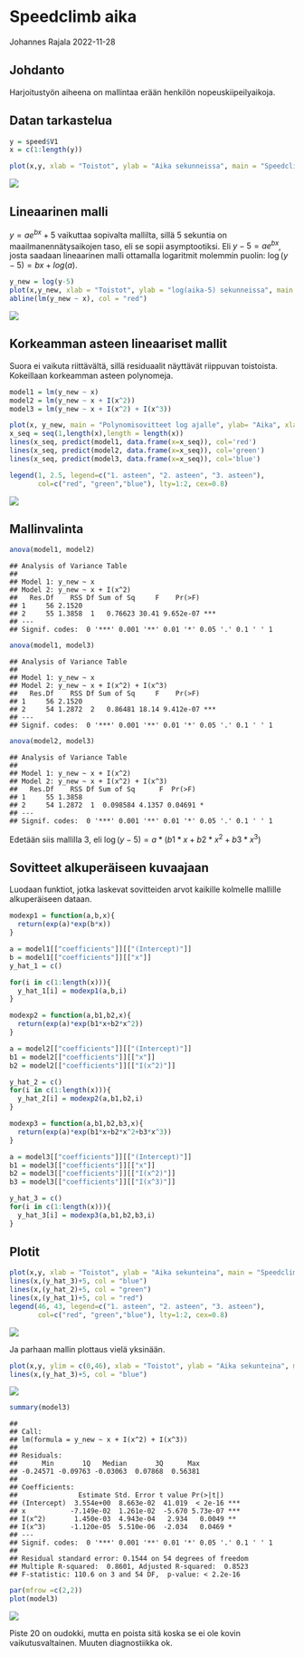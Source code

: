Speedclimb aika
================
Johannes Rajala
2022-11-28

## Johdanto

Harjoitustyön aiheena on mallintaa erään henkilön nopeuskiipeilyaikoja.

## Datan tarkastelua

``` r
y = speed$V1
x = c(1:length(y))
```

``` r
plot(x,y, xlab = "Toistot", ylab = "Aika sekunneissa", main = "Speedclimbing ajat")
```

![](speedclimb_malli_files/figure-gfm/unnamed-chunk-3-1.png)<!-- -->

## Lineaarinen malli

$y=ae^{bx}+5$ vaikuttaa sopivalta mallilta, sillä 5 sekuntia on
maailmanennätysaikojen taso, eli se sopii asymptootiksi. Eli
$y-5 = ae^{bx}$, josta saadaan lineaarinen malli ottamalla logaritmit
molemmin puolin: $\log(y-5) = bx + log(a)$.

``` r
y_new = log(y-5)
plot(x,y_new, xlab = "Toistot", ylab = "log(aika-5) sekunneissa", main = "Log speedclimbing ajat")
abline(lm(y_new ~ x), col = "red")
```

![](speedclimb_malli_files/figure-gfm/unnamed-chunk-4-1.png)<!-- -->

## Korkeamman asteen lineaariset mallit

Suora ei vaikuta riittävältä, sillä residuaalit näyttävät riippuvan
toistoista. Kokeillaan korkeamman asteen polynomeja.

``` r
model1 = lm(y_new ~ x)
model2 = lm(y_new ~ x + I(x^2))
model3 = lm(y_new ~ x + I(x^2) + I(x^3))
```

``` r
plot(x, y_new, main = "Polynomisovitteet log ajalle", ylab= "Aika", xlab = "Toistot")
x_seq = seq(1,length(x),length = length(x))
lines(x_seq, predict(model1, data.frame(x=x_seq)), col='red')
lines(x_seq, predict(model2, data.frame(x=x_seq)), col='green')
lines(x_seq, predict(model3, data.frame(x=x_seq)), col='blue')

legend(1, 2.5, legend=c("1. asteen", "2. asteen", "3. asteen"),
       col=c("red", "green","blue"), lty=1:2, cex=0.8)
```

![](speedclimb_malli_files/figure-gfm/unnamed-chunk-6-1.png)<!-- -->

## Mallinvalinta

``` r
anova(model1, model2)
```

    ## Analysis of Variance Table
    ## 
    ## Model 1: y_new ~ x
    ## Model 2: y_new ~ x + I(x^2)
    ##   Res.Df    RSS Df Sum of Sq     F    Pr(>F)    
    ## 1     56 2.1520                                 
    ## 2     55 1.3858  1   0.76623 30.41 9.652e-07 ***
    ## ---
    ## Signif. codes:  0 '***' 0.001 '**' 0.01 '*' 0.05 '.' 0.1 ' ' 1

``` r
anova(model1, model3)
```

    ## Analysis of Variance Table
    ## 
    ## Model 1: y_new ~ x
    ## Model 2: y_new ~ x + I(x^2) + I(x^3)
    ##   Res.Df    RSS Df Sum of Sq     F    Pr(>F)    
    ## 1     56 2.1520                                 
    ## 2     54 1.2872  2   0.86481 18.14 9.412e-07 ***
    ## ---
    ## Signif. codes:  0 '***' 0.001 '**' 0.01 '*' 0.05 '.' 0.1 ' ' 1

``` r
anova(model2, model3)
```

    ## Analysis of Variance Table
    ## 
    ## Model 1: y_new ~ x + I(x^2)
    ## Model 2: y_new ~ x + I(x^2) + I(x^3)
    ##   Res.Df    RSS Df Sum of Sq      F  Pr(>F)  
    ## 1     55 1.3858                              
    ## 2     54 1.2872  1  0.098584 4.1357 0.04691 *
    ## ---
    ## Signif. codes:  0 '***' 0.001 '**' 0.01 '*' 0.05 '.' 0.1 ' ' 1

Edetään siis mallilla 3, eli $\log(y-5) = a* (b1*x+b2*x^2+b3*x^3)$

## Sovitteet alkuperäiseen kuvaajaan

Luodaan funktiot, jotka laskevat sovitteiden arvot kaikille kolmelle
mallille alkuperäiseen dataan.

``` r
modexp1 = function(a,b,x){
  return(exp(a)*exp(b*x))
}

a = model1[["coefficients"]][["(Intercept)"]]
b = model1[["coefficients"]][["x"]]
y_hat_1 = c()

for(i in c(1:length(x))){
  y_hat_1[i] = modexp1(a,b,i)
}
```

``` r
modexp2 = function(a,b1,b2,x){
  return(exp(a)*exp(b1*x+b2*x^2))
}

a = model2[["coefficients"]][["(Intercept)"]]
b1 = model2[["coefficients"]][["x"]]
b2 = model2[["coefficients"]][["I(x^2)"]]

y_hat_2 = c()
for(i in c(1:length(x))){
  y_hat_2[i] = modexp2(a,b1,b2,i)
}
```

``` r
modexp3 = function(a,b1,b2,b3,x){
  return(exp(a)*exp(b1*x+b2*x^2+b3*x^3))
}

a = model3[["coefficients"]][["(Intercept)"]]
b1 = model3[["coefficients"]][["x"]]
b2 = model3[["coefficients"]][["I(x^2)"]]
b3 = model3[["coefficients"]][["I(x^3)"]]

y_hat_3 = c()
for(i in c(1:length(x))){
  y_hat_3[i] = modexp3(a,b1,b2,b3,i)
}
```

## Plotit

``` r
plot(x,y, xlab = "Toistot", ylab = "Aika sekunteina", main = "Speedclimb sovitteet")
lines(x,(y_hat_3)+5, col = "blue")
lines(x,(y_hat_2)+5, col = "green")
lines(x,(y_hat_1)+5, col = "red")
legend(46, 43, legend=c("1. asteen", "2. asteen", "3. asteen"),
       col=c("red", "green","blue"), lty=1:2, cex=0.8)
```

![](speedclimb_malli_files/figure-gfm/unnamed-chunk-13-1.png)<!-- -->

Ja parhaan mallin plottaus vielä yksinään.

``` r
plot(x,y, ylim = c(0,46), xlab = "Toistot", ylab = "Aika sekunteina", main = "Speedclimb, paras sovite")
lines(x,(y_hat_3)+5, col = "blue")
```

![](speedclimb_malli_files/figure-gfm/unnamed-chunk-14-1.png)<!-- -->

``` r
summary(model3)
```

    ## 
    ## Call:
    ## lm(formula = y_new ~ x + I(x^2) + I(x^3))
    ## 
    ## Residuals:
    ##      Min       1Q   Median       3Q      Max 
    ## -0.24571 -0.09763 -0.03063  0.07868  0.56381 
    ## 
    ## Coefficients:
    ##               Estimate Std. Error t value Pr(>|t|)    
    ## (Intercept)  3.554e+00  8.663e-02  41.019  < 2e-16 ***
    ## x           -7.149e-02  1.261e-02  -5.670 5.73e-07 ***
    ## I(x^2)       1.450e-03  4.943e-04   2.934   0.0049 ** 
    ## I(x^3)      -1.120e-05  5.510e-06  -2.034   0.0469 *  
    ## ---
    ## Signif. codes:  0 '***' 0.001 '**' 0.01 '*' 0.05 '.' 0.1 ' ' 1
    ## 
    ## Residual standard error: 0.1544 on 54 degrees of freedom
    ## Multiple R-squared:  0.8601, Adjusted R-squared:  0.8523 
    ## F-statistic: 110.6 on 3 and 54 DF,  p-value: < 2.2e-16

``` r
par(mfrow =c(2,2))
plot(model3)
```

![](speedclimb_malli_files/figure-gfm/unnamed-chunk-16-1.png)<!-- -->

Piste 20 on oudokki, mutta en poista sitä koska se ei ole kovin
vaikutusvaltainen. Muuten diagnostiikka ok.
